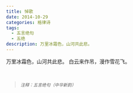 ```yaml
---
title: 悼歌
date: 2014-10-29
categories: 格律诗
tags:
  - 五言绝句
  - 五绝
description: 万里冰霜色，山河共此悲。
---
```


万里冰霜色，山河共此悲。
白云来作吊，漫作雪花飞。

<br/>
<blockquote>
<p><small><i>注释：五言绝句（中华新韵）</i></small></p>
</blockquote>